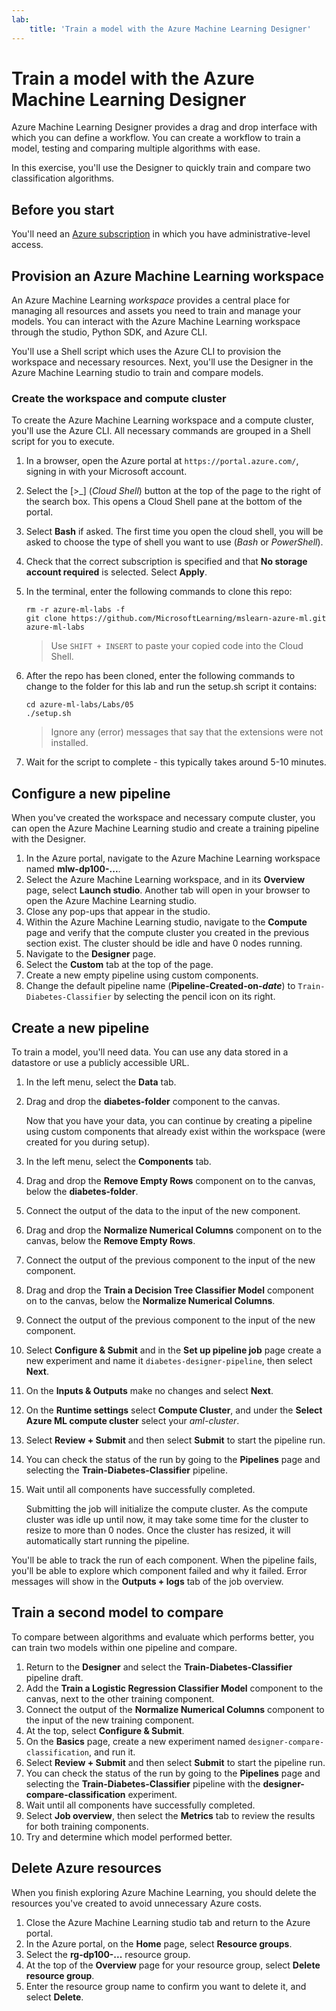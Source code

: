 ```yaml
---
lab:
    title: 'Train a model with the Azure Machine Learning Designer'
---
```


# Train a model with the Azure Machine Learning Designer

Azure Machine Learning Designer provides a drag and drop interface with which you can define a workflow. You can create a workflow to train a model, testing and comparing multiple algorithms with ease.

In this exercise, you'll use the Designer to quickly train and compare two classification algorithms.

## Before you start

You'll need an [Azure subscription](https://azure.microsoft.com/free?azure-portal=true) in which you have administrative-level access.

## Provision an Azure Machine Learning workspace

An Azure Machine Learning *workspace* provides a central place for managing all resources and assets you need to train and manage your models. You can interact with the Azure Machine Learning workspace through the studio, Python SDK, and Azure CLI.

You'll use a Shell script which uses the Azure CLI to provision the workspace and necessary resources. Next, you'll use the Designer in the Azure Machine Learning studio to train and compare models.

### Create the workspace and compute cluster

To create the Azure Machine Learning workspace and a compute cluster, you'll use the Azure CLI. All necessary commands are grouped in a Shell script for you to execute.

1. In a browser, open the Azure portal at `https://portal.azure.com/`, signing in with your Microsoft account.
1. Select the \[>_] (*Cloud Shell*) button at the top of the page to the right of the search box. This opens a Cloud Shell pane at the bottom of the portal.
1. Select **Bash** if asked. The first time you open the cloud shell, you will be asked to choose the type of shell you want to use (*Bash* or *PowerShell*).
1. Check that the correct subscription is specified and that **No storage account required** is selected. Select **Apply**.
1. In the terminal, enter the following commands to clone this repo:

    ```azurecli
    rm -r azure-ml-labs -f
    git clone https://github.com/MicrosoftLearning/mslearn-azure-ml.git azure-ml-labs
    ```

    > Use `SHIFT + INSERT` to paste your copied code into the Cloud Shell.

1. After the repo has been cloned, enter the following commands to change to the folder for this lab and run the setup.sh script it contains:

    ```azurecli
    cd azure-ml-labs/Labs/05
    ./setup.sh
    ```

    > Ignore any (error) messages that say that the extensions were not installed.

1. Wait for the script to complete - this typically takes around 5-10 minutes.

## Configure a new pipeline

When you've created the workspace and necessary compute cluster, you can open the Azure Machine Learning studio and create a training pipeline with the Designer.

1. In the Azure portal, navigate to the Azure Machine Learning workspace named **mlw-dp100-...**.
1. Select the Azure Machine Learning workspace, and in its **Overview** page, select **Launch studio**. Another tab will open in your browser to open the Azure Machine Learning studio.
1. Close any pop-ups that appear in the studio.
1. Within the Azure Machine Learning studio, navigate to the **Compute** page and verify that the compute cluster you created in the previous section exist. The cluster should be idle and have 0 nodes running.
1. Navigate to the **Designer** page.
1. Select the **Custom** tab at the top of the page.
1. Create a new empty pipeline using custom components.
1. Change the default pipeline name (**Pipeline-Created-on-*date***) to `Train-Diabetes-Classifier` by selecting the pencil icon on its right.


## Create a new pipeline

To train a model, you'll need data. You can use any data stored in a datastore or use a publicly accessible URL.

1. In the left menu, select the **Data** tab.
1. Drag and drop the **diabetes-folder** component to the canvas.

    Now that you have your data, you can continue by creating a pipeline using custom components that already exist within the workspace (were created for you during setup).

1. In the left menu, select the **Components** tab.
1. Drag and drop the **Remove Empty Rows** component on to the canvas, below the **diabetes-folder**.
1. Connect the output of the data to the input of the new component.
1. Drag and drop the **Normalize Numerical Columns** component on to the canvas, below the **Remove Empty Rows**.
1. Connect the output of the previous component to the input of the new component.
1. Drag and drop the **Train a Decision Tree Classifier Model** component on to the canvas, below the **Normalize Numerical Columns**.
1. Connect the output of the previous component to the input of the new component.
1. Select **Configure & Submit** and in the **Set up pipeline job** page create a new experiment and name it `diabetes-designer-pipeline`, then select **Next**.
1. On the **Inputs & Outputs** make no changes and select **Next**.
1. On the **Runtime settings** select **Compute Cluster**, and under the **Select Azure ML compute cluster** select your *aml-cluster*.
1. Select **Review + Submit** and then select **Submit** to start the pipeline run.
1. You can check the status of the run by going to the **Pipelines** page and selecting the **Train-Diabetes-Classifier** pipeline.
1. Wait until all components have successfully completed.

    Submitting the job will initialize the compute cluster. As the compute cluster was idle up until now, it may take some time for the cluster to resize to more than 0 nodes. Once the cluster has resized, it will automatically start running the pipeline.

You'll be able to track the run of each component. When the pipeline fails, you'll be able to explore which component failed and why it failed. Error messages will show in the **Outputs + logs** tab of the job overview.

## Train a second model to compare

To compare between algorithms and evaluate which performs better, you can train two models within one pipeline and compare.

1. Return to the **Designer** and select the **Train-Diabetes-Classifier** pipeline draft.
1. Add the **Train a Logistic Regression Classifier Model** component to the canvas, next to the other training component.
1. Connect the output of the **Normalize Numerical Columns** component to the input of the new training component.
1. At the top, select **Configure & Submit**.
1. On the **Basics** page, create a new experiment named `designer-compare-classification`, and run it.
1. Select **Review + Submit** and then select **Submit** to start the pipeline run.
1. You can check the status of the run by going to the **Pipelines** page and selecting the **Train-Diabetes-Classifier** pipeline with the **designer-compare-classification** experiment.
1. Wait until all components have successfully completed.  
1. Select **Job overview**, then select the **Metrics** tab to review the results for both training components.
1. Try and determine which model performed better.

## Delete Azure resources

When you finish exploring Azure Machine Learning, you should delete the resources you've created to avoid unnecessary Azure costs.

1. Close the Azure Machine Learning studio tab and return to the Azure portal.
1. In the Azure portal, on the **Home** page, select **Resource groups**.
1. Select the **rg-dp100-...** resource group.
1. At the top of the **Overview** page for your resource group, select **Delete resource group**.
1. Enter the resource group name to confirm you want to delete it, and select **Delete**.
